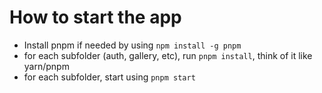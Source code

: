 # How to start the app

- Install pnpm if needed by using `npm install -g pnpm`
- for each subfolder (auth, gallery, etc), run `pnpm install`, think of it like yarn/pnpm
- for each subfolder, start using `pnpm start`
